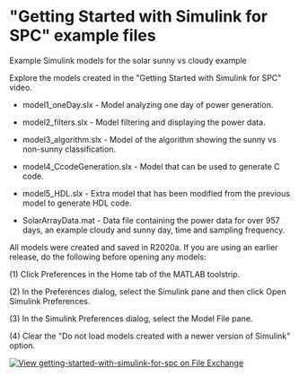 # "Getting Started with Simulink for SPC" example files
Example Simulink models for the solar sunny vs cloudy example

Explore the models created in the "Getting Started with Simulink for SPC" video.

* model1_oneDay.slx - Model analyzing one day of power generation.

* model2_filters.slx - Model filtering and displaying the power data.

* model3_algorithm.slx - Model of the algorithm showing the sunny vs non-sunny classification.

* model4_CcodeGeneration.slx - Model that can be used to generate C code.

* model5_HDL.slx - Extra model that has been modified from the previous model to generate HDL code.

* SolarArrayData.mat - Data file containing the power data for over 957 days, an example cloudy and sunny day, time and sampling frequency. 

All models were created and saved in R2020a. If you are using an earlier release, do the following before opening any models:

(1) Click Preferences in the Home tab of the MATLAB toolstrip.

(2) In the Preferences dialog, select the Simulink pane and then click Open Simulink Preferences.

(3) In the Simulink Preferences dialog, select the Model File pane.

(4) Clear the "Do not load models created with a newer version of Simulink" option.

[![View getting-started-with-simulink-for-spc on File Exchange](https://www.mathworks.com/matlabcentral/images/matlab-file-exchange.svg)](https://www.mathworks.com/matlabcentral/fileexchange/74925-getting-started-with-simulink-for-spc)
